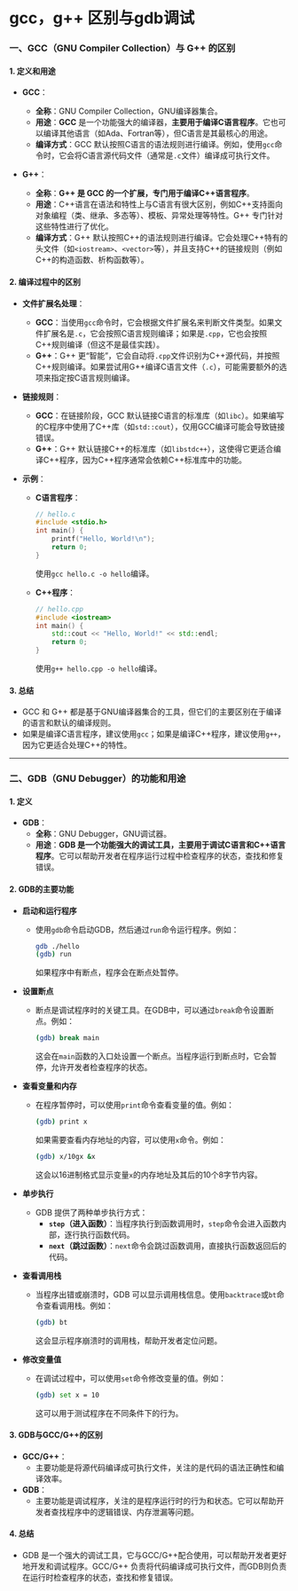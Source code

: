 # gcc，g++ 区别与gdb调试

 
### 一、GCC（GNU Compiler Collection）与 G++ 的区别

#### 1. **定义和用途**
- **GCC**：
  - **全称**：GNU Compiler Collection，GNU编译器集合。
  - **用途**：**GCC** 是一个功能强大的编译器，**主要用于编译C语言程序**。它也可以编译其他语言（如Ada、Fortran等），但C语言是其最核心的用途。
  - **编译方式**：GCC 默认按照C语言的语法规则进行编译。例如，使用`gcc`命令时，它会将C语言源代码文件（通常是`.c`文件）编译成可执行文件。

- **G++**：
  - **全称**：**G++ 是 GCC 的一个扩展，专门用于编译C++语言程序**。
  - **用途**：C++语言在语法和特性上与C语言有很大区别，例如C++支持面向对象编程（类、继承、多态等）、模板、异常处理等特性。G++ 专门针对这些特性进行了优化。
  - **编译方式**：G++ 默认按照C++的语法规则进行编译。它会处理C++特有的头文件（如`<iostream>`、`<vector>`等），并且支持C++的链接规则（例如C++的构造函数、析构函数等）。

#### 2. **编译过程中的区别**
- **文件扩展名处理**：
  - **GCC**：当使用`gcc`命令时，它会根据文件扩展名来判断文件类型。如果文件扩展名是`.c`，它会按照C语言规则编译；如果是`.cpp`，它也会按照C++规则编译（但这不是最佳实践）。
  - **G++**：G++ 更“智能”，它会自动将`.cpp`文件识别为C++源代码，并按照C++规则编译。如果尝试用G++编译C语言文件（`.c`），可能需要额外的选项来指定按C语言规则编译。

- **链接规则**：
  - **GCC**：在链接阶段，GCC 默认链接C语言的标准库（如`libc`）。如果编写的C程序中使用了C++库（如`std::cout`），仅用GCC编译可能会导致链接错误。
  - **G++**：G++ 默认链接C++的标准库（如`libstdc++`），这使得它更适合编译C++程序，因为C++程序通常会依赖C++标准库中的功能。

- **示例**：
  - **C语言程序**：
    ```c
    // hello.c
    #include <stdio.h>
    int main() {
        printf("Hello, World!\n");
        return 0;
    }
    ```
    使用`gcc hello.c -o hello`编译。

  - **C++程序**：
    ```cpp
    // hello.cpp
    #include <iostream>
    int main() {
        std::cout << "Hello, World!" << std::endl;
        return 0;
    }
    ```
    使用`g++ hello.cpp -o hello`编译。

#### 3. **总结**
- GCC 和 G++ 都是基于GNU编译器集合的工具，但它们的主要区别在于编译的语言和默认的编译规则。
- 如果是编译C语言程序，建议使用`gcc`；如果是编译C++程序，建议使用`g++`，因为它更适合处理C++的特性。

---

### 二、GDB（GNU Debugger）的功能和用途

#### 1. **定义**
- **GDB**：
  - **全称**：GNU Debugger，GNU调试器。
  - **用途**：**GDB 是一个功能强大的调试工具，主要用于调试C语言和C++语言程序**。它可以帮助开发者在程序运行过程中检查程序的状态，查找和修复错误。

#### 2. **GDB的主要功能**
- **启动和运行程序**
  - 使用`gdb`命令启动GDB，然后通过`run`命令运行程序。例如：
    ```bash
    gdb ./hello
    (gdb) run
    ```
    如果程序中有断点，程序会在断点处暂停。

- **设置断点**
  - 断点是调试程序时的关键工具。在GDB中，可以通过`break`命令设置断点。例如：
    ```bash
    (gdb) break main
    ```
    这会在`main`函数的入口处设置一个断点。当程序运行到断点时，它会暂停，允许开发者检查程序的状态。

- **查看变量和内存**
  - 在程序暂停时，可以使用`print`命令查看变量的值。例如：
    ```bash
    (gdb) print x
    ```
    如果需要查看内存地址的内容，可以使用`x`命令。例如：
    ```bash
    (gdb) x/10gx &x
    ```
    这会以16进制格式显示变量`x`的内存地址及其后的10个8字节内容。

- **单步执行**
  - GDB 提供了两种单步执行方式：
    - **`step`（进入函数）**：当程序执行到函数调用时，`step`命令会进入函数内部，逐行执行函数代码。
    - **`next`（跳过函数）**：`next`命令会跳过函数调用，直接执行函数返回后的代码。

- **查看调用栈**
  - 当程序出错或崩溃时，GDB 可以显示调用栈信息。使用`backtrace`或`bt`命令查看调用栈。例如：
    ```bash
    (gdb) bt
    ```
    这会显示程序崩溃时的调用栈，帮助开发者定位问题。

- **修改变量值**
  - 在调试过程中，可以使用`set`命令修改变量的值。例如：
    ```bash
    (gdb) set x = 10
    ```
    这可以用于测试程序在不同条件下的行为。

#### 3. **GDB与GCC/G++的区别**
- **GCC/G++**：
  - 主要功能是将源代码编译成可执行文件，关注的是代码的语法正确性和编译效率。
- **GDB**：
  - 主要功能是调试程序，关注的是程序运行时的行为和状态。它可以帮助开发者查找程序中的逻辑错误、内存泄漏等问题。

#### 4. **总结**
- GDB 是一个强大的调试工具，它与GCC/G++配合使用，可以帮助开发者更好地开发和调试程序。GCC/G++ 负责将代码编译成可执行文件，而GDB则负责在运行时检查程序的状态，查找和修复错误。
